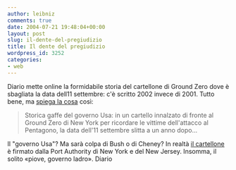 ```yaml
---
author: leibniz
comments: true
date: 2004-07-21 19:48:04+00:00
layout: post
slug: il-dente-del-pregiudizio
title: Il dente del pregiudizio
wordpress_id: 3252
categories:
- web
---
```


Diario mette online la formidabile storia del cartellone di Ground Zero dove è sbagliata la data dell11 settembre: c'è scritto 2002 invece di 2001. Tutto bene, ma [spiega la cosa](http://www.diario.it/?page=wl04071901) così:


> Storica gaffe del governo Usa: in un cartello innalzato di fronte al Ground Zero di New York per ricordare le vittime dell'attacco al Pentagono, la data dell'11 settembre slitta a un anno dopo... 


Il "governo Usa"? Ma sarà colpa di Bush o di Cheney? In realtà [il cartellone](http://www.diario.it/content/images/im004802.wtc1.medio.medium.gif) è firmato dalla Port Authority di New York e del New Jersey. Insomma, il solito «piove, governo ladro».
Diario
